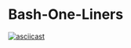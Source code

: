 # Bash-One-Liners
[![asciicast](https://asciinema.org/a/mRIUpAC4zk1W3lPDpyxRNQWDa.png)](https://asciinema.org/a/mRIUpAC4zk1W3lPDpyxRNQWDa)